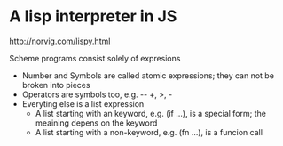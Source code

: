 # A lisp interpreter in JS
http://norvig.com/lispy.html

Scheme programs consist solely of expresions
- Number and Symbols are called atomic expressions; they can not be broken into pieces
- Operators are symbols too, e.g. -- +, >, -
- Everyting else is a list expression
  - A list starting with an keyword, e.g. (if ...), is a special form; the meaining depens on the keyword
  - A list starting with a non-keyword, e.g. (fn ...),  is a funcion call



